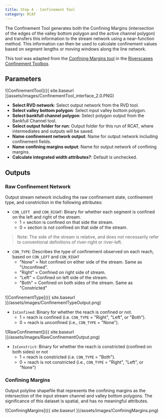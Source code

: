 ```yaml
---
title: Step 4 - Confinement Tool
category: RCAT
---
```


The Confinement Tool generates both the Confining Margins (intersection of the edges of the valley bottom polygon and the active channel polygon) and transfers this information to the stream network using a near-function method. This information can then be used to calculate confinement values based on  segment lengths or moving windows along the line network. 

This tool was adapted from the [Confining Margins tool](http://confinement.riverscapes.xyz/Generate-Confining-Margins.html) in the [Riverscapes Confinement Toolbox](http://confinement.riverscapes.xyz/).

## Parameters

![ConfinementTool]({{ site.baseurl }}assets/images/ConfinementTool_interface_2.0.PNG)

- **Select RVD network**: Select output network from the RVD tool.
- **Select valley bottom polygon**: Select input valley bottom polygon.
- **Select bankfull channel polygon**: Select polygon output from the Bankfull Channel tool. 
- **Select output folder for run**: Output folder for this run of RCAT, where intermediates and outputs will be saved.
- **Name confinement network output**: Name for output network including confinement fields.
- **Name confining margins output**: Name for output network of confining margins.
- **Calculate integrated width attributes?**: Default is unchecked.

## Outputs

### Raw Confinement Network

Output stream network including the raw confinement state, confinement type, and constriction in the following attributes:

- `CON_LEFT ` and `CON_RIGHT`: Binary for whether each segment is confined on the left and right of the stream.
  - 1 = section is confined on that side the stream.
  - 0 = section is not confined on that side of the stream. 

> Note: The side of the stream is relative, and does not necessarily refer to conventional definitions of river-right or river-left.

- `CON_TYPE`: Describes the type of confinement observed on each reach, based on `CON_LEFT` and `CON_RIGHT`
  - "None" = Not confined on either side of the stream. Same as "Unconfined".
  - "Right" = Confined on right side of stream.
  - "Left" = Confined on left side of the stream. 
  - "Both" = Confined on both sides of the stream. Same as "Constricted"

![ConfinementType]({{ site.baseurl }}/assets/images/ConfinementTypeOutput.png)

- `IsConfined`: Binary for whether the reach is confined or not.
  - 1 = reach is confined (i.e. `CON_TYPE` = "Right", "Left", or "Both").
  - 0 = reach is unconfined (i.e., `CON_TYPE` = "None").

![RawConfinement]({{ site.baseurl }}/assets/images/RawConfinementOutput.png)

- `IsConstrict`: Binary for whether the reach is constricted (confined on both sides) or not
  - 1 = reach is constricted (i.e. `CON_TYPE` = "Both").
  - 0 = reach is not constricted (i.e., `CON_TYPE` = "Right", "Left", or "None")

### Confining Margins

Output polyline shapefile that represents the confining margins as the intersection of the input stream channel and valley bottom polygons. The significance of this dataset is spatial, and has no meaningful attributes. 

![ConfiningMargins]({{ site.baseurl }}/assets/images/ConfiningMargins.png)